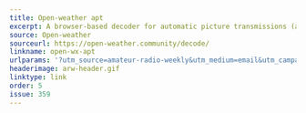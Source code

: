 ```yaml
---
title: Open-weather apt
excerpt: A browser-based decoder for automatic picture transmissions (apt) from satellites NOAA-19, NOAA-18 and NOAA-15.
source: Open-weather
sourceurl: https://open-weather.community/decode/
linkname: open-wx-apt
urlparams: '?utm_source=amateur-radio-weekly&utm_medium=email&utm_campaign=newsletter'
headerimage: arw-header.gif
linktype: link
order: 5
issue: 359
---
```

